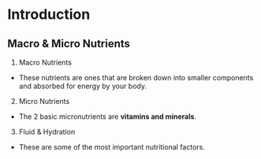 # Introduction 
## Macro & Micro Nutrients

1. Macro Nutrients
  * These nutrients are ones that are broken down into smaller components and absorbed for energy by your body.
2. Micro Nutrients
  * The 2 basic micronutrients are **vitamins and minerals**. 
3. Fluid & Hydration
  * These are some of the most important nutritional factors. 
  
